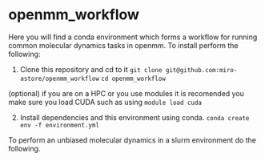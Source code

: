 # openmm_workflow
Here you will find a conda environment which forms a workflow for running common molecular dynamics tasks in openmm. To install perform the following:

1. Clone this repository and cd to it 
    `git clone git@github.com:miro-astore/openmm_workflow`
    `cd openmm_workflow`


(optional) if you are on a HPC or you use modules it is recomended you make sure you load CUDA such as using 
`module load cuda`

2. Install dependencies and this environment using conda. 
    `conda create env -f environment.yml`

To perform an unbiased molecular dynamics in a slurm environment do the following. 

